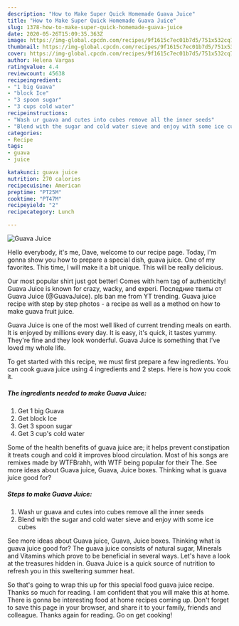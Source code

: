 ```yaml
---
description: "How to Make Super Quick Homemade Guava Juice"
title: "How to Make Super Quick Homemade Guava Juice"
slug: 1378-how-to-make-super-quick-homemade-guava-juice
date: 2020-05-26T15:09:35.363Z
image: https://img-global.cpcdn.com/recipes/9f1615c7ec01b7d5/751x532cq70/guava-juice-recipe-main-photo.jpg
thumbnail: https://img-global.cpcdn.com/recipes/9f1615c7ec01b7d5/751x532cq70/guava-juice-recipe-main-photo.jpg
cover: https://img-global.cpcdn.com/recipes/9f1615c7ec01b7d5/751x532cq70/guava-juice-recipe-main-photo.jpg
author: Helena Vargas
ratingvalue: 4.4
reviewcount: 45638
recipeingredient:
- "1 big Guava"
- "block Ice"
- "3 spoon sugar"
- "3 cups cold water"
recipeinstructions:
- "Wash ur guava and cutes into cubes remove all the inner seeds"
- "Blend with the sugar and cold water sieve and enjoy with some ice cubes"
categories:
- Recipe
tags:
- guava
- juice

katakunci: guava juice 
nutrition: 270 calories
recipecuisine: American
preptime: "PT25M"
cooktime: "PT47M"
recipeyield: "2"
recipecategory: Lunch

---
```



![Guava Juice](https://img-global.cpcdn.com/recipes/9f1615c7ec01b7d5/751x532cq70/guava-juice-recipe-main-photo.jpg)

Hello everybody, it's me, Dave, welcome to our recipe page. Today, I'm gonna show you how to prepare a special dish, guava juice. One of my favorites. This time, I will make it a bit unique. This will be really delicious.

Our most popular shirt just got better! Comes with hem tag of authenticity! Guava Juice is known for crazy, wacky, and experi. Последние твиты от Guava Juice (@GuavaJuice). pls ban me from YT trending. Guava juice recipe with step by step photos - a recipe as well as a method on how to make guava fruit juice.

Guava Juice is one of the most well liked of current trending meals on earth. It is enjoyed by millions every day. It is easy, it's quick, it tastes yummy. They're fine and they look wonderful. Guava Juice is something that I've loved my whole life.


To get started with this recipe, we must first prepare a few ingredients. You can cook guava juice using 4 ingredients and 2 steps. Here is how you cook it.

<!--inarticleads1-->

##### The ingredients needed to make Guava Juice:

1. Get 1 big Guava
1. Get block Ice
1. Get 3 spoon sugar
1. Get 3 cup&#39;s cold water


Some of the health benefits of guava juice are; it helps prevent constipation it treats cough and cold it improves blood circulation. Most of his songs are remixes made by WTFBrahh, with WTF being popular for their The. See more ideas about Guava juice, Guava, Juice boxes. Thinking what is guava juice good for? 

<!--inarticleads2-->

##### Steps to make Guava Juice:

1. Wash ur guava and cutes into cubes remove all the inner seeds
1. Blend with the sugar and cold water sieve and enjoy with some ice cubes


See more ideas about Guava juice, Guava, Juice boxes. Thinking what is guava juice good for? The guava juice consists of natural sugar, Minerals and Vitamins which prove to be beneficial in several ways. Let&#39;s have a look at the treasures hidden in. Guava Juice is a quick source of nutrition to refresh you in this sweltering summer heat. 

So that's going to wrap this up for this special food guava juice recipe. Thanks so much for reading. I am confident that you will make this at home. There is gonna be interesting food at home recipes coming up. Don't forget to save this page in your browser, and share it to your family, friends and colleague. Thanks again for reading. Go on get cooking!
